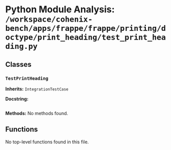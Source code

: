 # Python Module Analysis: `/workspace/cohenix-bench/apps/frappe/frappe/printing/doctype/print_heading/test_print_heading.py`

## Classes

### `TestPrintHeading`
**Inherits:** `IntegrationTestCase`


**Docstring:**
```

```

**Methods:**
No methods found.




## Functions

No top-level functions found in this file.
